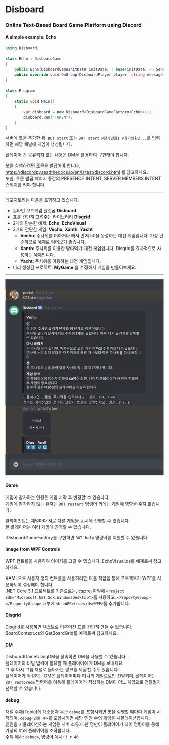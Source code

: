 # Disboard

### Online Text-Based Board Game Platform using Discord

#### A simple example: Echo
```csharp
using Disboard;

class Echo : DisboardGame
{
    public Echo(DisboardGameInitData initData) : base(initData) => Send("`Echo Started.`");
    public override void OnGroup(DisboardPlayer player, string message) => Send(message);
}

class Program
{
    static void Main()
    {
        var disboard = new Disboard<DisboardGameFactory<Echo>>();
        disboard.Run("TOKEN");
    }
}
```

서버에 봇을 추가한 뒤, `BOT start` 또는 `BOT start @참가인원1 @참가인원2...`를 입력하면 해당 채널에 게임이 생성됩니다.

플레이어 간 공유되지 않는 내용은 DM을 활용하여 구현해야 합니다.

봇을 실행하려면 토큰을 발급해야 합니다. https://discordpy.readthedocs.io/en/latest/discord.html 를 참고하세요.\
또한, 토큰 발급 페이지 중간의 PRESENCE INTENT, SERVER MEMBERS INTENT 스위치를 켜야 합니다.

<hr/>

레포지토리는 다음을 포함하고 있습니다.
- 온라인 보드게임 플랫폼 __Disboard__
- 표를 간단히 그려주는 라이브러리 __Disgrid__
- 2개의 단순한 예제: __Echo__, __EchoVisual__
- 3개의 간단한 게임: __Vechu__, __Xanth__, __Yacht__
  - __Vechu__: 주사위를 더하거나 빼서 먼저 50을 완성하는 대전 게임입니다. 가장 단순하므로 예제로 읽어보기 좋습니다.
  - __Xanth__: 주사위를 이용한 땅따먹기 대전 게임입니다. Disgrid를 효과적으로 사용하는 예제입니다.
  - __Yacht__: 주사위를 이용하는 대전 게임입니다.
- 미리 생성된 프로젝트: __MyGame__ 을 수정해서 게임을 만들어보세요.

<hr/>

![game play example: Vechu](GithubResource/Vechu.png)

#### Game
게임에 참가하는 인원은 게임 시작 후 변경할 수 없습니다.\
게임에 참가하지 않는 유저는 `BOT restart` 명령어 외에는 게임에 영향을 주지 않습니다.

클라이언트는 채널마다 서로 다른 게임을 동시에 진행할 수 있습니다.\
한 플레이어는 여러 게임에 참가할 수 있습니다.

IDisboardGameFactory를 구현하면 `BOT help` 명령어를 지원할 수 있습니다.

#### Image from WPF Controls
WPF 컨트롤을 사용하여 이미지를 그릴 수 있습니다. EchoVisual.cs를 예제로써 참고하세요.

XAML으로 사용자 정의 컨트롤을 사용하려면 다음 작업을 통해 프로젝트가 WPF를 사용하도록 설정해야 합니다.\
.NET Core 3.1 프로젝트를 기준으로는, csproj 파일에 `<Project Sdk="Microsoft.NET.Sdk.WindowsDesktop">`를 사용하고, `<PropertyGroup>` `</PropertyGroup>` 내부에 `<UseWPF>true</UseWPF>`를 추가합니다.

#### Disgrid
Disgrid를 사용하면 텍스트로 이루어진 표를 간단히 만들 수 있습니다.\
BoardContext.cs의 GetBoardGrid를 예제로써 참고하세요.

#### DM
DisboardGameUsingDM을 상속하면 DM을 사용할 수 있습니다.\
플레이어의 비밀 입력이 필요할 때 플레이어에게 DM을 보내세요.\
그 후 다시 그룹 채널로 돌아가는 링크를 제공할 수도 있습니다.\
플레이어가 작성하는 DM은 플레이어마다 하나의 게임으로만 전달되며, 플레이어는 `BOT restoredm` 명령어를 이용해 플레이어가 작성하는 DM이 어느 게임으로 전달될지 선택할 수 있습니다.

#### debug
채널 주제(Topic)에 대소문자 무관 `debug`를 포함시키면 봇을 실행할 때마다 게임이 시작되며, `debug<인원 수>`를 포함시키면 해당 인원 수의 게임을 시뮬레이션합니다.\
인원을 시뮬레이션하는 게임은 서버 소유자 한 명만이 플레이어가 되어 명령어를 통해 가상의 여러 플레이어를 조작합니다.\
주제 예시: `debug4`, 명령어 예시: `3 r 46`
